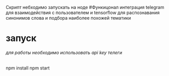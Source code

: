 Скрипт небходимо запускать на ноде
#Функицонал
интеграция telegram для взаимодействия с пользователем и tensorflow для распознавания синонимов слова и подбора наиболее похожей тематики


# запуск
###### для работы необходимо использовать api key телеги 
npm install
npm start
